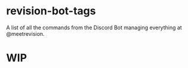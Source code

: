 # revision-bot-tags
A list of all the commands from the Discord Bot managing everything at @meetrevision.

# WIP
